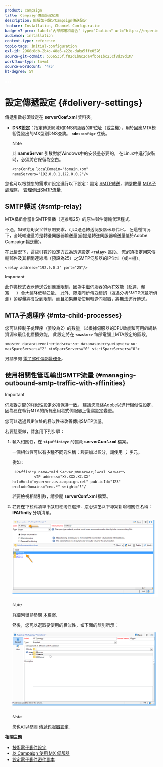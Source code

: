 ```yaml
---
product: campaign
title: Campaign傳遞設定組態
description: 瞭解如何設定Campaign傳送設定
feature: Installation, Channel Configuration
badge-v7-prem: label="內部部署和混合" type="Caution" url="https://experienceleague.adobe.com/docs/campaign-classic/using/installing-campaign-classic/architecture-and-hosting-models/hosting-models-lp/hosting-models.html?lang=zh-Hant" tooltip="僅適用於內部部署和混合部署"
audience: installation
content-type: reference
topic-tags: initial-configuration
exl-id: 2968d8db-2b4b-48e6-a22e-daba5ffe0576
source-git-commit: b666535f7f82d1b8c2da4fbce1bc25cf8d39d187
workflow-type: tm+mt
source-wordcount: '475'
ht-degree: 5%

---
```


# 設定傳遞設定 {#delivery-settings}



傳遞引數必須設定在 **serverConf.xml** 資料夾。

* **DNS設定**：指定傳遞網域和DNS伺服器的IP位址（或主機），用於回應MTA模組從發出的MX型別DNS查詢。 **`<dnsconfig>`** 往後。

  >[!NOTE]
  >
  >此 **nameServer** 引數對於Windows中的安裝是必要的。 在Linux中進行安裝時，必須將它保留為空白。

  ```
  <dnsConfig localDomain="domain.com" nameServers="192.0.0.1,192.0.0.2"/>
  ```

您也可以根據您的需求和設定進行以下設定：設定 [SMTP轉送](#smtp-relay)，調整數量 [MTA子處理序](#mta-child-processes)， [管理傳出SMTP流量](#managing-outbound-smtp-traffic-with-affinities).

## SMTP轉送 {#smtp-relay}

MTA模組會當作SMTP廣播（連線埠25）的原生郵件傳輸代理程式。

不過，如果您的安全性原則要求，可以透過轉送伺服器來取代它。 在這種情況下，全域輸送量將是轉送伺服器輸送量(前提是轉送伺服器輸送量低於Adobe Campaign輸送量)。

在此情況下，這些引數的設定方式為透過設定 **`<relay>`** 區段。 您必須指定用來傳輸郵件及其相關連線埠（預設為25）之SMTP伺服器的IP位址（或主機）。

```
<relay address="192.0.0.3" port="25"/>
```

>[!IMPORTANT]
>
>此作業模式表示傳送受到嚴重限制，因為中繼伺服器的內在效能（延遲、頻寬……）會大幅降低輸送量。 此外，限定同步傳送錯誤（透過分析SMTP流量所偵測）的容量將會受到限制，而且如果無法使用轉送伺服器，將無法進行傳送。

## MTA子處理序 {#mta-child-processes}

您可以控制子處理序（預設為2）的數量，以根據伺服器的CPU效能和可用的網路資源來最佳化廣播效能。 此設定將在 **`<master>`** 每部電腦上MTA設定的區段。

```
<master dataBasePoolPeriodSec="30" dataBaseRetryDelaySec="60" maxSpareServers="2" minSpareServers="0" startSpareServers="0">
```

另請參閱 [電子郵件傳送最佳化](../../installation/using/email-deliverability.md#email-sending-optimization).

## 使用相關性管理輸出SMTP流量 {#managing-outbound-smtp-traffic-with-affinities}

>[!IMPORTANT]
>
>伺服器之間的相似性設定必須保持一致。 建議您聯絡Adobe以進行相似性設定，因為應在執行MTA的所有應用程式伺服器上復寫設定變更。

您可以透過與IP位址的相似性來改善傳出SMTP流量。

若要這麼做，請套用下列步驟：

1. 輸入相關性，在 **`<ipaffinity>`** 的區段 **serverConf.xml** 檔案。

   一個相似性可以有多種不同的名稱：若要加以區分，請使用 **；** 字元。

   例如：

   ```
    IPAffinity name="mid.Server;WWserver;local.Server">
             <IP address="XX.XXX.XX.XX" heloHost="myserver.us.campaign.net" publicId="123" excludeDomains="neo.*" weight="5"/
   ```

   若要檢視相關引數，請參閱 **serverConf.xml** 檔案。

1. 若要在下拉式清單中啟用相關性選擇，您必須在以下專案新增相關性名稱： **IPAffinity** 分項清單。

   ![](assets/ipaffinity_enum.png)

   >[!NOTE]
   >
   >詳細列舉請參閱 [本檔案](../../platform/using/managing-enumerations.md).

   然後，您可以選取要使用的相似性，如下面的型別所示：

   ![](assets/ipaffinity_typology.png)

   >[!NOTE]
   >
   >您也可以參閱 [傳遞伺服器設定](../../installation/using/email-deliverability.md#delivery-server-configuration).

**相關主題**
* [技術電子郵件設定](email-deliverability.md)
* [以 Campaign 使用 MX 伺服器](using-mx-servers.md)
* [設定電子郵件密件副本](email-archiving.md)
